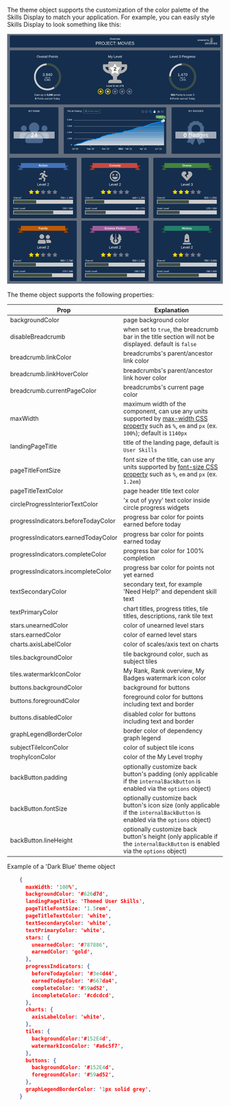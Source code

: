 The theme object supports the customization of the color palette of the Skills Display to match your application. 
For example, you can easily style Skills Display to look something like this: 

![User Skills Image](/img/screenshots/progress-and-ranking/client-display-themed-proj.png)

The theme object supports the following properties:

| Prop          | Explanation  |
| ------------- | -----------  |
| backgroundColor | page background color |
| disableBreadcrumb <since project="skills-service" version="1.5.0" :is-block="true"/> | when set to ``true``, the breadcrumb bar in the title section will not be displayed.  default is ``false`` |
| breadcrumb.linkColor <since project="skills-service" version="1.5.0" :is-block="true"/> | breadcrumbs's parent/ancestor link color  |
| breadcrumb.linkHoverColor <since project="skills-service" version="1.5.0" :is-block="true"/> | breadcrumbs's parent/ancestor link hover color  |
| breadcrumb.currentPageColor <since project="skills-service" version="1.5.0" :is-block="true"/> | breadcrumbs's current page color  |
| maxWidth <since project="skills-service" version="1.4.0" :is-block="true"/> | maximum width of the component, can use any units supported by [max-width CSS property](https://developer.mozilla.org/en-US/docs/Web/CSS/max-width) such as ``%``, ``em`` and ``px`` (ex. ``100%``); default is ``1140px``  |
| landingPageTitle <since project="skills-service" version="1.4.0" :is-block="true"/> | title of the landing page, default is ``User Skills`` |
| pageTitleFontSize <since project="skills-service" version="1.4.0" :is-block="true"/> | font size of the title, can use any units supported by [font-size CSS property](https://developer.mozilla.org/en-US/docs/Web/CSS/font-size) such as ``%``, ``em`` and ``px`` (ex. ``1.2em``) |
| pageTitleTextColor | page header title text color | 
| circleProgressInteriorTextColor | 'x out of yyyy' text color inside circle progress widgets |
| progressIndicators.beforeTodayColor | progress bar color for points earned before today | 
| progressIndicators.earnedTodayColor | progress bar color for points earned today | 
| progressIndicators.completeColor | progress bar color for 100% completion | 
| progressIndicators.incompleteColor | progress bar color for points not yet earned  | 
| textSecondaryColor | secondary text, for example 'Need Help?' and dependent skill text | 
| textPrimaryColor | chart titles, progress titles, tile titles, descriptions, rank tile text | 
| stars.unearnedColor | color of unearned level stars | 
| stars.earnedColor | color of earned level stars | 
| charts.axisLabelColor | color of scales/axis text on charts | 
| tiles.backgroundColor | tile background color, such as subject tiles | 
| tiles.watermarkIconColor | My Rank, Rank overview, My Badges watermark icon color | 
| buttons.backgroundColor <since project="skills-service" version="1.4.0" :is-block="true"/> | background for buttons | 
| buttons.foregroundColor <since project="skills-service" version="1.4.0" :is-block="true"/> | foreground color for buttons including text and border |
| buttons.disabledColor <since project="skills-service" version="1.4.0" :is-block="true"/> | disabled color for buttons including text and border |
| graphLegendBorderColor | border color of dependency graph legend | 
| subjectTileIconColor | color of subject tile icons |
| trophyIconColor | color of the My Level trophy |
| backButton.padding <since project="skills-service" version="1.4.0" :is-block="true"/> | optionally customize back button's padding (only applicable if the ``internalBackButton`` is enabled via the ``options`` object) |
| backButton.fontSize <since project="skills-service" version="1.4.0" :is-block="true"/> | optionally customize back button's icon size (only applicable if the ``internalBackButton`` is enabled via the ``options`` object) |
| backButton.lineHeight <since project="skills-service" version="1.4.0" :is-block="true"/> | optionally customize back button's height (only applicable if the ``internalBackButton`` is enabled via the ``options`` object) | 

Example of a 'Dark Blue' theme object

``` json
    {
      maxWidth: '100%',
      backgroundColor: '#626d7d',
      landingPageTitle: 'Themed User Skills',
      pageTitleFontSize: '1.5rem',
      pageTitleTextColor: 'white',
      textSecondaryColor: 'white',
      textPrimaryColor: 'white',
      stars: {
        unearnedColor: '#787886',
        earnedColor: 'gold',
      },
      progressIndicators: {
        beforeTodayColor: '#3e4d44',
        earnedTodayColor: '#667da4',
        completeColor: '#59ad52',
        incompleteColor: '#cdcdcd',
      },
      charts: {
        axisLabelColor: 'white',
      },
      tiles: {
        backgroundColor:'#152E4d',
        watermarkIconColor: '#a6c5f7',
      },
      buttons: {
        backgroundColor: '#152E4d',
        foregroundColor: '#59ad52',
      },
      graphLegendBorderColor: '1px solid grey',
    }
``` 
